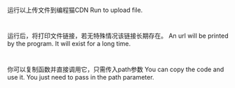 # 
运行以上传文件到编程猫CDN
Run to upload file.
# 
运行后，将打印文件链接，若无特殊情况该链接长期存在。
An url will be printed by the program. It will exist for a long time.
# 
你可以复制函数并直接调用它，只需传入path参数
You can copy the code and use it. You just need to pass in the path parameter.
